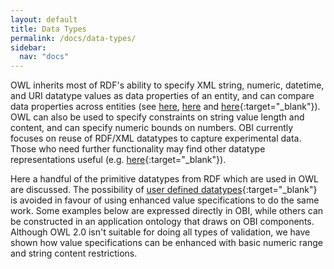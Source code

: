 ```yaml
---
layout: default
title: Data Types
permalink: /docs/data-types/
sidebar:
  nav: "docs"
---
```


[//]: # (Please put comments like this one into the text to communicate with other OBI-ers)

[//]: # (OWL-driven reasoning and SPARQL querying can be applied to data represented in a graph to compare sets of specimen qualities or phenotypes like weight, length, life stage, handedness, and other dimensions.) 

OWL inherits most of RDF's ability to specify XML string, numeric, datetime, and URI datatype values as data properties of an entity, and can compare data properties across entities (see [here](https://www.w3.org/TR/xmlschema-2/), [here](https://www.w3.org/2007/OWL/wiki/DatatypeRescue) and [here](https://www.w3.org/TR/swbp-xsch-datatypes){:target="_blank"}).  OWL can also be used to specify constraints on string value length and content, and can specify numeric bounds on numbers.  OBI currently focuses on reuse of RDF/XML datatypes to capture experimental data.  Those who need further functionality may find other datatype representations useful (e.g. [here](https://www.sciencedirect.com/science/article/pii/S0020025515005800){:target="_blank"}). 

Here a handful of the primitive datatypes from RDF which are used in OWL are discussed. The possibility of [user defined datatypes](https://www.w3.org/TR/swbp-xsch-datatypes/#sec-userDefined){:target="_blank"} is avoided in favour of using enhanced value specifications to do the same work.  Some examples below are expressed directly in OBI, while others can be constructed in an application ontology that draws on OBI components.  Although OWL 2.0 isn't suitable for doing all types of validation, we have shown how value specifications can be enhanced with basic numeric range and string content restrictions.